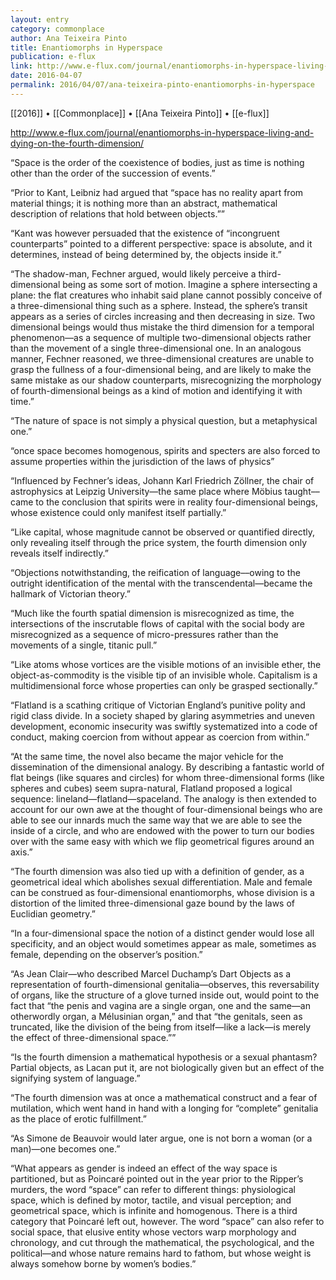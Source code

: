 ```yaml
---
layout: entry
category: commonplace
author: Ana Teixeira Pinto
title: Enantiomorphs in Hyperspace
publication: e-flux
link: http://www.e-flux.com/journal/enantiomorphs-in-hyperspace-living-and-dying-on-the-fourth-dimension/
date: 2016-04-07
permalink: 2016/04/07/ana-teixeira-pinto-enantiomorphs-in-hyperspace
---
```


[[2016]] • [[Commonplace]] • [[Ana Teixeira Pinto]] • [[e-flux]]

http://www.e-flux.com/journal/enantiomorphs-in-hyperspace-living-and-dying-on-the-fourth-dimension/

“Space is the order of the coexistence of bodies, just as time is nothing other than the order of the succession of events.”

“Prior to Kant, Leibniz had argued that “space has no reality apart from material things; it is nothing more than an abstract, mathematical description of relations that hold between objects.””

“Kant was however persuaded that the existence of “incongruent counterparts” pointed to a different perspective: space is absolute, and it determines, instead of being determined by, the objects inside it.”

“The shadow-man, Fechner argued, would likely perceive a third-dimensional being as some sort of motion. Imagine a sphere intersecting a plane: the flat creatures who inhabit said plane cannot possibly conceive of a three-dimensional thing such as a sphere. Instead, the sphere’s transit appears as a series of circles increasing and then decreasing in size. Two dimensional beings would thus mistake the third dimension for a temporal phenomenon––as a sequence of multiple two-dimensional objects rather than the movement of a single three-dimensional one. In an analogous manner, Fechner reasoned, we three-dimensional creatures are unable to grasp the fullness of a four-dimensional being, and are likely to make the same mistake as our shadow counterparts, misrecognizing the morphology of fourth-dimensional beings as a kind of motion and identifying it with time.”

“The nature of space is not simply a physical question, but a metaphysical one.”

“once space becomes homogenous, spirits and specters are also forced to assume properties within the jurisdiction of the laws of physics”

“Influenced by Fechner’s ideas, Johann Karl Friedrich Zöllner, the chair of astrophysics at Leipzig University—the same place where Möbius taught––came to the conclusion that spirits were in reality four-dimensional beings, whose existence could only manifest itself partially.”

“Like capital, whose magnitude cannot be observed or quantified directly, only revealing itself through the price system, the fourth dimension only reveals itself indirectly.”

“Objections notwithstanding, the reification of language––owing to the outright identification of the mental with the transcendental—became the hallmark of Victorian theory.”

“Much like the fourth spatial dimension is misrecognized as time, the intersections of the inscrutable flows of capital with the social body are misrecognized as a sequence of micro-pressures rather than the movements of a single, titanic pull.”

“Like atoms whose vortices are the visible motions of an invisible ether, the object-as-commodity is the visible tip of an invisible whole. Capitalism is a multidimensional force whose properties can only be grasped sectionally.”

“Flatland is a scathing critique of Victorian England’s punitive polity and rigid class divide. In a society shaped by glaring asymmetries and uneven development, economic insecurity was swiftly systematized into a code of conduct, making coercion from without appear as coercion from within.”

“At the same time, the novel also became the major vehicle for the dissemination of the dimensional analogy. By describing a fantastic world of flat beings (like squares and circles) for whom three-dimensional forms (like spheres and cubes) seem supra-natural, Flatland proposed a logical sequence: lineland—flatland—spaceland. The analogy is then extended to account for our own awe at the thought of four-dimensional beings who are able to see our innards much the same way that we are able to see the inside of a circle, and who are endowed with the power to turn our bodies over with the same easy with which we flip geometrical figures around an axis.”

“The fourth dimension was also tied up with a definition of gender, as a geometrical ideal which abolishes sexual differentiation. Male and female can be construed as four-dimensional enantiomorphs, whose division is a distortion of the limited three-dimensional gaze bound by the laws of Euclidian geometry.”

“In a four-dimensional space the notion of a distinct gender would lose all specificity, and an object would sometimes appear as male, sometimes as female, depending on the observer’s position.”

“As Jean Clair—who described Marcel Duchamp’s Dart Objects as a representation of fourth-dimensional genitalia—observes, this reversability of organs, like the structure of a glove turned inside out, would point to the fact that “the penis and vagina are a single organ, one and the same—an otherwordly organ, a Mélusinian organ,” and that “the genitals, seen as truncated, like the division of the being from itself—like a lack—is merely the effect of three-dimensional space.””

“Is the fourth dimension a mathematical hypothesis or a sexual phantasm? Partial objects, as Lacan put it, are not biologically given but an effect of the signifying system of language.”

“The fourth dimension was at once a mathematical construct and a fear of mutilation, which went hand in hand with a longing for “complete” genitalia as the place of erotic fulfillment.”

“As Simone de Beauvoir would later argue, one is not born a woman (or a man)—one becomes one.”

“What appears as gender is indeed an effect of the way space is partitioned, but as Poincaré pointed out in the year prior to the Ripper’s murders, the word “space” can refer to different things: physiological space, which is defined by motor, tactile, and visual perception; and geometrical space, which is infinite and homogenous. There is a third category that Poincaré left out, however. The word “space” can also refer to social space, that elusive entity whose vectors warp morphology and chronology, and cut through the mathematical, the psychological, and the political—and whose nature remains hard to fathom, but whose weight is always somehow borne by women’s bodies.”
